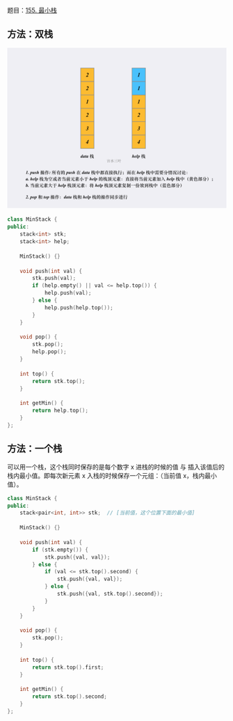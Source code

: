 题目：[155. 最小栈](https://leetcode.cn/problems/min-stack/)

## 方法：双栈

![](../doc/155.png)

```c++
class MinStack {
public:
    stack<int> stk;
    stack<int> help;

    MinStack() {}

    void push(int val) {
        stk.push(val);
        if (help.empty() || val <= help.top()) {
            help.push(val);
        } else {
            help.push(help.top());
        }
    }

    void pop() {
        stk.pop();
        help.pop();
    }

    int top() {
        return stk.top();
    }

    int getMin() {
        return help.top();
    }
};
```

## 方法：一个栈

可以用一个栈，这个栈同时保存的是每个数字 x 进栈的时候的值 与 插入该值后的栈内最小值。即每次新元素 x 入栈的时候保存一个元组：（当前值 x，栈内最小值）。

```c++
class MinStack {
public:
    stack<pair<int, int>> stk;  // [当前值，这个位置下面的最小值]

    MinStack() {}

    void push(int val) {
        if (stk.empty()) {
            stk.push({val, val});
        } else {
            if (val <= stk.top().second) {
                stk.push({val, val});
            } else {
                stk.push({val, stk.top().second});
            }
        }
    }

    void pop() {
        stk.pop();
    }

    int top() {
        return stk.top().first;
    }

    int getMin() {
        return stk.top().second;
    }
};
```